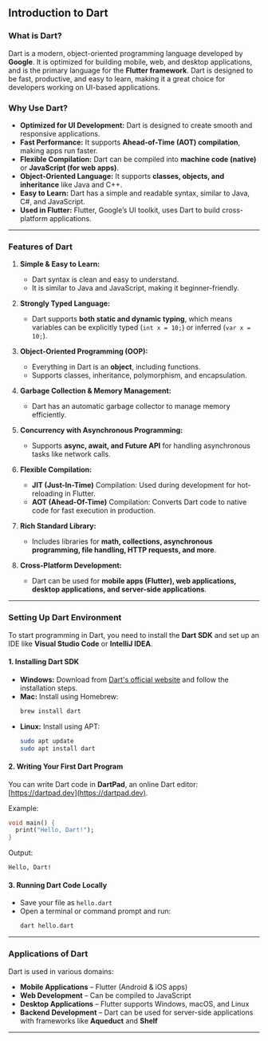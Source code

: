 ## **Introduction to Dart**  

### **What is Dart?**  
Dart is a modern, object-oriented programming language developed by **Google**. It is optimized for building mobile, web, and desktop applications, and is the primary language for the **Flutter framework**. Dart is designed to be fast, productive, and easy to learn, making it a great choice for developers working on UI-based applications.  

### **Why Use Dart?**
- **Optimized for UI Development:** Dart is designed to create smooth and responsive applications.  
- **Fast Performance:** It supports **Ahead-of-Time (AOT) compilation**, making apps run faster.  
- **Flexible Compilation:** Dart can be compiled into **machine code (native)** or **JavaScript (for web apps)**.  
- **Object-Oriented Language:** It supports **classes, objects, and inheritance** like Java and C++.  
- **Easy to Learn:** Dart has a simple and readable syntax, similar to Java, C#, and JavaScript.  
- **Used in Flutter:** Flutter, Google’s UI toolkit, uses Dart to build cross-platform applications.  

---

### **Features of Dart**
1. **Simple & Easy to Learn:**  
   - Dart syntax is clean and easy to understand.  
   - It is similar to Java and JavaScript, making it beginner-friendly.  

2. **Strongly Typed Language:**  
   - Dart supports **both static and dynamic typing**, which means variables can be explicitly typed (`int x = 10;`) or inferred (`var x = 10;`).  

3. **Object-Oriented Programming (OOP):**  
   - Everything in Dart is an **object**, including functions.  
   - Supports classes, inheritance, polymorphism, and encapsulation.  

4. **Garbage Collection & Memory Management:**  
   - Dart has an automatic garbage collector to manage memory efficiently.  

5. **Concurrency with Asynchronous Programming:**  
   - Supports **async, await, and Future API** for handling asynchronous tasks like network calls.  

6. **Flexible Compilation:**  
   - **JIT (Just-In-Time)** Compilation: Used during development for hot-reloading in Flutter.  
   - **AOT (Ahead-Of-Time)** Compilation: Converts Dart code to native code for fast execution in production.  

7. **Rich Standard Library:**  
   - Includes libraries for **math, collections, asynchronous programming, file handling, HTTP requests, and more**.  

8. **Cross-Platform Development:**  
   - Dart can be used for **mobile apps (Flutter), web applications, desktop applications, and server-side applications**.  

---

### **Setting Up Dart Environment**
To start programming in Dart, you need to install the **Dart SDK** and set up an IDE like **Visual Studio Code** or **IntelliJ IDEA**.

#### **1. Installing Dart SDK**
- **Windows:** Download from [Dart's official website](https://dart.dev/get-dart) and follow the installation steps.  
- **Mac:** Install using Homebrew:
  ```sh
  brew install dart
  ```
- **Linux:** Install using APT:
  ```sh
  sudo apt update
  sudo apt install dart
  ```

#### **2. Writing Your First Dart Program**
You can write Dart code in **DartPad**, an online Dart editor: [https://dartpad.dev](https://dartpad.dev).  

Example:
```dart
void main() {
  print("Hello, Dart!");
}
```
Output:
```
Hello, Dart!
```

#### **3. Running Dart Code Locally**
- Save your file as `hello.dart`
- Open a terminal or command prompt and run:
  ```sh
  dart hello.dart
  ```

---

### **Applications of Dart**
Dart is used in various domains:
- **Mobile Applications** – Flutter (Android & iOS apps)  
- **Web Development** – Can be compiled to JavaScript  
- **Desktop Applications** – Flutter supports Windows, macOS, and Linux  
- **Backend Development** – Dart can be used for server-side applications with frameworks like **Aqueduct** and **Shelf**  

---

